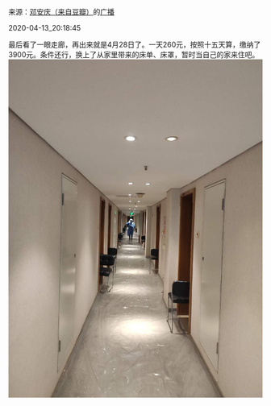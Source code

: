 来源：[邓安庆（来自豆瓣）](https://www.douban.com/people/renjiananhuo/)的[广播](https://www.douban.com/people/renjiananhuo/status/2914715368/)


2020-04-13_20:18:45


最后看了一眼走廊，再出来就是4月28日了。一天260元，按照十五天算，缴纳了3900元。条件还行，换上了从家里带来的床单、床罩，暂时当自己的家来住吧。
![](./pic/2020-04-13_20:18:45-邓安庆的广播1.jpg)  

